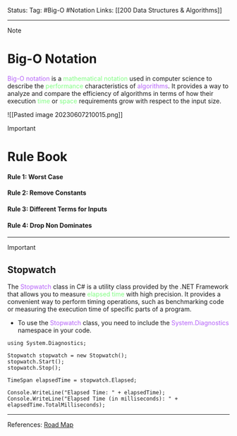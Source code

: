 Status: 
Tag: #Big-O #Notation
Links: [[200 Data Structures & Algorithms]]

---
> [!note] 
>  # Big-O Notation

<font style="color:#b562f9">Big-O notation</font> is a <font style="color:#81fd83">mathematical notation</font> used in computer science to describe the <font style="color:#81fd83">performance</font> characteristics of <font style="color:#b562f9">algorithms</font>. It provides a way to analyze and compare the efficiency of algorithms in terms of how their execution <font style="color:#81fd83">time</font> or <font style="color:#81fd83">space</font> requirements grow with respect to the input size.

![[Pasted image 20230607210015.png]]


> [!important] 
> # Rule Book 

#### Rule 1: Worst Case

#### Rule 2: Remove Constants

#### Rule 3: Different Terms for Inputs

#### Rule 4: Drop Non Dominates

---

> [!important] 
> ## Stopwatch 


The <font style="color:#b562f9">Stopwatch</font> class in C# is a utility class provided by the .NET Framework that allows you to measure <font style="color:#81fd83">elapsed time</font> with high precision. It provides a convenient way to perform timing operations, such as benchmarking code or measuring the execution time of specific parts of a program.

- To use the <font style="color:#b562f9">Stopwatch</font> class, you need to include the <font style="color:#b562f9">System.Diagnostics</font> namespace in your code.

``` run-csharp
using System.Diagnostics;

Stopwatch stopwatch = new Stopwatch();
stopwatch.Start();
stopwatch.Stop();

TimeSpan elapsedTime = stopwatch.Elapsed;

Console.WriteLine("Elapsed Time: " + elapsedTime);
Console.WriteLine("Elapsed Time (in milliseconds): " + elapsedTime.TotalMilliseconds);
```


---
References: [Road Map](https://www.codingninjas.com/codestudio/library/complete-data-structures-and-algorithms-roadmap-for-placements)